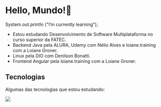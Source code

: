 # Hello, Mundo!🌱

System.out.println ("I’m currently learning");

- Estou estudando Desenvolvimento de Software Multiplataforma no curso superior da FATEC. 
- Backend Java pela ALURA, Udemy com Nélio Alves e loiane.training com a Loiane Groner.
- Linux pela DIO com Denilson Bonatti. 
- Frontend Angular pela loiane.training com a Loiane Groner.
            
## Tecnologias


<p>Algumas das tecnologias que estou estudando:</p>


![](C:\Users\Triliam\Desktop\ibagens\imagens-github)
<!---
Triliam/Triliam is a ✨ special ✨ repository because its `README.md` (this file) appears on your GitHub profile.
You can click the Preview link to take a look at your changes.
--->
